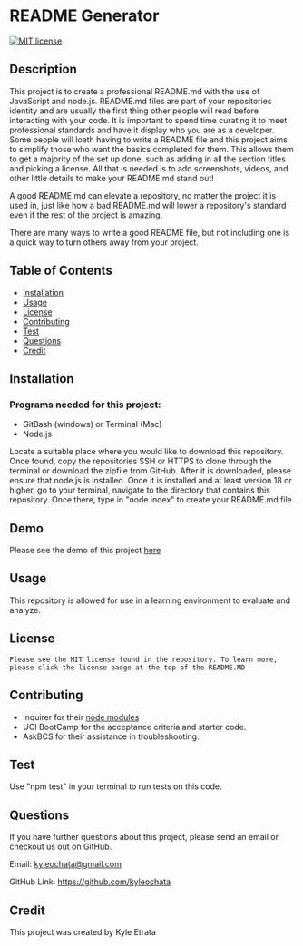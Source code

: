 # README Generator
[![MIT license](https://img.shields.io/badge/License-MIT-blue)](https://lbesson.mit-license.org)

## Description
This project is to create a professional README.md with the use of JavaScript and node.js. README.md files are part of your repositories identity and are usually the first thing other people will read before interacting with your code. It is important to spend time curating it to meet professional standards and have it display who you are as a developer. Some people will loath having to write a README file and this project aims to simplify those who want the basics completed for them. This allows them to get a majority of the set up done, such as adding in all the section titles and picking a license. All that is needed is to add screenshots, videos, and other little details to make your README.md stand out!

A good README.md can elevate a repository, no matter the project it is used in, just like how a bad README.md will lower a repository's standard even if the rest of the project is amazing.

There are many ways to write a good README file, but not including one is a quick way to turn others away from your project.

## Table of Contents
* [Installation](#installation)
* [Usage](#usage)
* [License](#license)
* [Contributing](#contributing)
* [Test](#test)
* [Questions](#questions)
* [Credit](#credit)

## Installation

### Programs needed for this project:
* GitBash (windows) or Terminal (Mac)
* Node.js

Locate a suitable place where you would like to download this repository. Once found, copy the repositories SSH or HTTPS to clone through the terminal or download the zipfile from GitHub. After it is downloaded, please ensure that node.js is installed. Once it is installed and at least version 18 or higher, go to your terminal, navigate to the directory that contains this repository. Once there, type in "node index" to create your README.md file

## Demo
Please see the demo of this project [here](https://drive.google.com/file/d/1ubE4HGNeWvJWO41_Kcgzu8IsuXSE-9_7/view)

## Usage
This repository is allowed for use in a learning environment to evaluate and analyze.

## License
    Please see the MIT license found in the repository. To learn more, please click the license badge at the top of the README.MD

## Contributing
* Inquirer for their [node modules](https://www.npmjs.com/package/inquirer)
* UCI BootCamp for the acceptance criteria and starter code.
* AskBCS for their assistance in troubleshooting.

## Test
Use "npm test" in your terminal to run tests on this code.

## Questions
If you have further questions about this project, please send an email or checkout us out on GitHub.

Email: kyleochata@gmail.com

GitHub Link: https://github.com/kyleochata

## Credit
This project was created by Kyle Etrata
